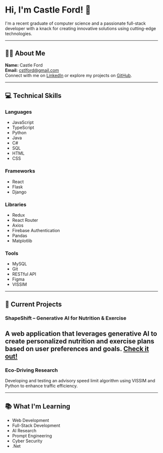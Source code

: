 # Hi, I'm Castle Ford! 👋

I'm a recent graduate of computer science and a passionate full-stack developer with a knack for creating innovative solutions using cutting-edge technologies. 

---

## 👨‍💻 About Me

**Name:** Castle Ford  
**Email:** [cstlford@gmail.com](mailto:cstlford@gmail.com)  
Connect with me on [LinkedIn](https://www.linkedin.com/in/castleford) or explore my projects on [GitHub](https://github.com/cstlford).

---

## 💻 Technical Skills

### Languages
- JavaScript
- TypeScript
- Python
- Java
- C#
- SQL
- HTML
- CSS

### Frameworks
- React
- Flask
- Django

### Libraries
- Redux
- React Router
- Axios
- Firebase Authentication
- Pandas
- Matplotlib

### Tools
- MySQL
- Git
- RESTful API
- Figma
- VISSIM

---

## 🚀 Current Projects

### **ShapeShift – Generative AI for Nutrition & Exercise**

A web application that leverages generative AI to create personalized nutrition and exercise plans based on user preferences and goals.
[Check it out!](https://shapeshiftness.netlify.app)
---

### **Eco-Driving Research**
Developing and testing an advisory speed limit algorithm using VISSIM and Python to enhance traffic efficiency.

---

## 📚 What I'm Learning

- Web Development
- Full-Stack Development
- AI Research
- Prompt Engineering
- Cyber Security
- .Net


